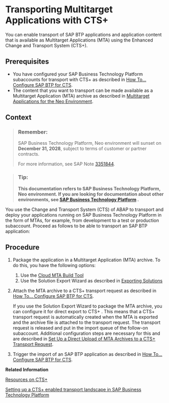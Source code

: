 <!-- loiof598f69a9be347029b7e5e7205fc7d1f -->

# Transporting Multitarget Applications with CTS+

You can enable transport of SAP BTP applications and application content that is available as Multitarget Applications \(MTA\) using the Enhanced Change and Transport System \(CTS+\).



## Prerequisites

-   You have configured your SAP Business Technology Platform subaccounts for transport with CTS+ as described in [How To... Configure SAP BTP for CTS](https://help.sap.com/doc/how-to-configure-sap-business-technology-platform-neo-environment-for-cts/Cloud/en-US/How%20To...%20Configure%20SAP%20Business%20Technology%20Platform%2C%20Neo%20Environment%20for%20CTS.pdf).
-   The content that you want to transport can be made available as a Multitarget Application \(MTA\) archive as described in [Multitarget Applications for the Neo Environment](multitarget-applications-for-the-neo-environment-e1bb7eb.md).



## Context

> ### Remember:  
> SAP Business Technology Platform, Neo environment will sunset on **December 31, 2028**, subject to terms of customer or partner contracts.
> 
> For more information, see SAP Note [3351844](https://me.sap.com/notes/3351844).

> ### Tip:  
> **This documentation refers to SAP Business Technology Platform, Neo environment. If you are looking for documentation about other environments, see [SAP Business Technology Platform](https://help.sap.com/docs/btp/sap-business-technology-platform/sap-business-technology-platform?version=Cloud) .**

You use the Change and Transport System \(CTS\) of ABAP to transport and deploy your applications running on SAP Business Technology Platform in the form of MTAs, for example, from development to a test or production subaccount. Proceed as follows to be able to transport an SAP BTP application:



<a name="loiof598f69a9be347029b7e5e7205fc7d1f__steps_m5c_grg_1y"/>

## Procedure

1.  Package the application in a Multitarget Application \(MTA\) archive. To do this, you have the following options:

    1.  Use the [Cloud MTA Build Tool](https://github.com/SAP/cloud-mta-build-tool)
    2.  Use the Solution Export Wizard as described in [Exporting Solutions](exporting-solutions-14a0ff1.md)

2.  Attach the MTA archive to a CTS+ transport request as described in [How To... Configure SAP BTP for CTS](https://help.sap.com/doc/how-to-configure-sap-business-technology-platform-neo-environment-for-cts/Cloud/en-US/How%20To...%20Configure%20SAP%20Business%20Technology%20Platform%2C%20Neo%20Environment%20for%20CTS.pdf).

    If you use the Solution Export Wizard to package the MTA archive, you can configure it for direct export to CTS+ . This means that a CTS+ transport request is automatically created when the MTA is exported and the archive file is attached to the transport request. The transport request is released and put in the import queue of the follow-on subaccount. Additional configuration steps are necessary for this and are described in [Set Up a Direct Upload of MTA Archives to a CTS+ Transport Request](set-up-a-direct-upload-of-mta-archives-to-a-cts-transport-request-37ceecb.md).

3.  Trigger the import of an SAP BTP application as described in [How To... Configure SAP BTP for CTS](https://help.sap.com/doc/how-to-configure-sap-business-technology-platform-neo-environment-for-cts/Cloud/en-US/How%20To...%20Configure%20SAP%20Business%20Technology%20Platform%2C%20Neo%20Environment%20for%20CTS.pdf).


**Related Information**  


[Resources on CTS+](https://wiki.scn.sap.com/wiki/pages/viewpage.action?pageId=448469096)

[Setting up a CTS+ enabled transport landscape in SAP Business Technology Platform](https://blogs.sap.com/2017/03/29/setting-up-a-cts-enabled-transport-landscape-in-sap-cloud-platform/)

